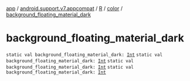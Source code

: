 [app](../../../index.md) / [android.support.v7.appcompat](../../index.md) / [R](../index.md) / [color](index.md) / [background_floating_material_dark](.)

# background_floating_material_dark

`static val background_floating_material_dark: `[`Int`](https://kotlinlang.org/api/latest/jvm/stdlib/kotlin/-int/index.html)
`static val background_floating_material_dark: `[`Int`](https://kotlinlang.org/api/latest/jvm/stdlib/kotlin/-int/index.html)
`static val background_floating_material_dark: `[`Int`](https://kotlinlang.org/api/latest/jvm/stdlib/kotlin/-int/index.html)
`static val background_floating_material_dark: `[`Int`](https://kotlinlang.org/api/latest/jvm/stdlib/kotlin/-int/index.html)